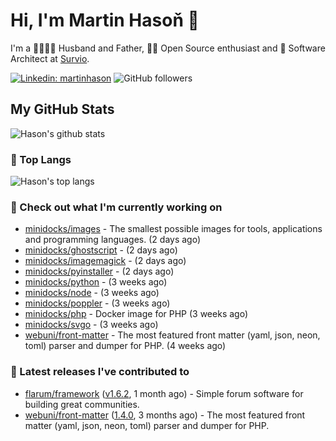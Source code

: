 # Hi, I'm Martin Hasoň 👋

I'm a 👨‍👩‍👧‍👦 Husband and Father, 🧑‍💻 Open Source enthusiast and 📐 Software Architect at [Survio](https://www.survio.com).

[![Linkedin: martinhason](https://img.shields.io/badge/-Martin%20Hasoň-blue?style=flat-square&logo=Linkedin&logoColor=white&link=https://www.linkedin.com/in/martinhason/)](https://www.linkedin.com/in/martinhason/)
![GitHub followers](https://img.shields.io/github/followers/hason?label=Follow&style=social)


## My GitHub Stats
![Hason's github stats](https://github-readme-stats.vercel.app/api?username=hason&show_icons=true&include_all_commits=true&theme=dracula&hide_border=true&hide_title=true)

### 💾 Top Langs
![Hason's top langs](https://github-readme-stats.vercel.app/api/top-langs/?username=hason&layout=compact&theme=dracula&hide_border=true&hide_title=true)

### 👷 Check out what I'm currently working on

- [minidocks/images](https://github.com/minidocks/images) - The smallest possible images for tools, applications and programming languages. (2 days ago)
- [minidocks/ghostscript](https://github.com/minidocks/ghostscript) -  (2 days ago)
- [minidocks/imagemagick](https://github.com/minidocks/imagemagick) -  (2 days ago)
- [minidocks/pyinstaller](https://github.com/minidocks/pyinstaller) -  (2 days ago)
- [minidocks/python](https://github.com/minidocks/python) -  (3 weeks ago)
- [minidocks/node](https://github.com/minidocks/node) -  (3 weeks ago)
- [minidocks/poppler](https://github.com/minidocks/poppler) -  (3 weeks ago)
- [minidocks/php](https://github.com/minidocks/php) - Docker image for PHP (3 weeks ago)
- [minidocks/svgo](https://github.com/minidocks/svgo) -  (3 weeks ago)
- [webuni/front-matter](https://github.com/webuni/front-matter) - The most featured front matter (yaml, json, neon, toml) parser and dumper for PHP. (4 weeks ago)

### 🔭 Latest releases I've contributed to

- [flarum/framework](https://github.com/flarum/framework) ([v1.6.2](https://github.com/flarum/framework/releases/tag/v1.6.2), 1 month ago) - Simple forum software for building great communities.
- [webuni/front-matter](https://github.com/webuni/front-matter) ([1.4.0](https://github.com/webuni/front-matter/releases/tag/1.4.0), 3 months ago) - The most featured front matter (yaml, json, neon, toml) parser and dumper for PHP.
